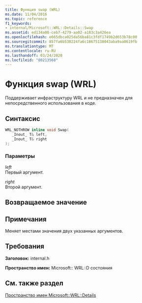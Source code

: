 ```yaml
---
title: Функция swap (WRL)
ms.date: 11/04/2016
ms.topic: reference
f1_keywords:
- internal/Microsoft::WRL::Details::Swap
ms.assetid: ed134a08-ceb7-4279-aa02-a183c3a426ea
ms.openlocfilehash: e665dbca025da56ba81c3fdf1749b2d653b78c00
ms.sourcegitcommit: 857fa6b530224fa6c18675138043aba9aa0619fb
ms.translationtype: MT
ms.contentlocale: ru-RU
ms.lasthandoff: 03/24/2020
ms.locfileid: "80213568"
---
```

# <a name="swap-function-wrl"></a>Функция swap (WRL)

Поддерживает инфраструктуру WRL и не предназначен для непосредственного использования в коде.

## <a name="syntax"></a>Синтаксис

```cpp
WRL_NOTHROW inline void Swap(
   _Inout_ T& left,
   _Inout_ T& right
);
```

### <a name="parameters"></a>Параметры

*left*<br/>
Первый аргумент.

*right*<br/>
Второй аргумент.

## <a name="return-value"></a>Возвращаемое значение

## <a name="remarks"></a>Примечания

Меняет местами значения двух указанных аргументов.

## <a name="requirements"></a>Требования

**Заголовок:** internal.h

**Пространство имен:** Microsoft:: WRL::D состояния

## <a name="see-also"></a>См. также раздел

[Пространство имен Microsoft::WRL::Details](microsoft-wrl-details-namespace.md)
